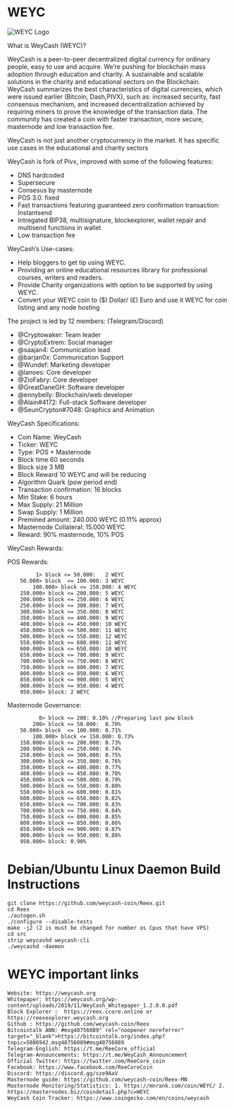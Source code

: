 # WEYC
![WEYC Logo](https://reex.ccore.online/images/coins_custom/reex_45.png)<br>

What is WeyCash (WEYC)?

WeyCash is a peer-to-peer decentralized digital currency for ordinary people, easy to use and acquire. We’re pushing for blockchain mass adoption through education and charity. A sustainable and scalable solutions in the charity and educational sectors on the Blockchain. WeyCash summarizes the best characteristics of digital currencies, which were issued earlier (Bitcoin, Dash,PIVX), such as: increased security, fast consensus mechanism, and increased decentralization achieved by requiring miners to prove the knowledge of the transaction data. The community has created a coin with faster transaction, more secure, masternode and low transaction fee.

WeyCash is not just another cryptocurrency in the market. It has specific use cases in the
educational and charity sectors

WeyCash is fork of Pivx, improved with some of the following features: 

- DNS hardcoded 
- Supersecure
- Consesus by masternode 
- POS 3.0. fixed
- Fast transactions featuring guaranteed zero confirmation transaction: Instantsend 
- Intregated BIP38, multisignature, blockexplorer, wallet repair and multisend functions in wallet
- Low transaction fee

WeyCash’s Use-cases:
- Help bloggers to get tip using WEYC. 
- Providing an online educational resources library for professional courses, writers and readers. 
- Provide Charity organizations with option to be supported by using WEYC.
- Convert your WEYC coin to ($) Dollar/ (£) Euro and use it WEYC for coin listing and any node hosting


The project is led by 12 members: (Telegram/Discord)

- @Cryptowaker: Team leader
- @CryptoExtrem: Social manager
- @saajan4: Communication lead
- @barjan0x: Communication Support
- @Wundef: Marketing developer
- @lanoes: Core developer
- @ZioFabry: Core developer
- @GreatDaneGH: Software developer
- @ennybelly: Blockchain/web developer
- @Alain#4172: Full-stack Software developer
- @SeunCrypton#7048: Graphics and Animation

WeyCash Specifications:
- Coin Name: WeyCash
- Ticker: WEYC
- Type: POS + Masternode
- Block time 60 seconds
- Block size 3 MB
- Block Reward 10 WEYC and will be reducing
- Algorithm Quark (pow period end)
- Transaction confirmation: 16 blocks
- Min Stake: 6 hours
- Max Supply: 21 Million
- Swap Supply: 1 Million
- Premined amount: 240.000 WEYC (0.11% approx)
- Masternode Collateral: 15.000 WEYC
- Reward: 90% masternode, 10% POS

WeyCash Rewards:

POS Rewards:
```
	     1> block <= 50.000:   2 WEYC
 	50.000> block  <= 100.000: 3 WEYC
        100.000> block <= 150.000: 4 WEYC
	150.000> block <= 200.000: 5 WEYC
	200.000> block <= 250.000: 6 WEYC
	250.000> block <= 300.000: 7 WEYC
	300.000> block <= 350.000: 8 WEYC
	350.000> block <= 400.000: 9 WEYC
	400.000> block <= 450.000: 10 WEYC
	450.000> block <= 500.000: 11 WEYC
	500.000> block <= 550.000: 12 WEYC
	550.000> block <= 600.000: 11 WEYC
	600.000> block <= 650.000: 10 WEYC
 	650.000> block <= 700.000: 9 WEYC
	700.000> block <= 750.000: 8 WEYC
	750.000> block <= 800.000: 7 WEYC
	800.000> block <= 850.000: 6 WEYC
	850.000> block <= 900.000: 5 WEYC
	900.000> block <= 950.000: 4 WEYC
	950.000> block: 2 WEYC
```

Masternode Governance: 

```
   	      0> block <= 200: 0.10% //Preparing last pow block
	    200> block <= 50.000:  0.70%
 	50.000> block  <= 100.000: 0.71%
        100.000> block <= 150.000: 0.73%
	150.000> block <= 200.000: 0.73%
	200.000> block <= 250.000: 0.74%
	250.000> block <= 300.000: 0.75%
	300.000> block <= 350.000: 0.76%
	350.000> block <= 400.000: 0.77%
	400.000> block <= 450.000: 0.78%
	450.000> block <= 500.000: 0.79%
	500.000> block <= 550.000: 0.80%
	550.000> block <= 600.000: 0.81%
	600.000> block <= 650.000: 0.82%
 	650.000> block <= 700.000: 0.83%
	700.000> block <= 750.000: 0.84%
	750.000> block <= 800.000: 0.85%
	800.000> block <= 850.000: 0.86%
	850.000> block <= 900.000: 0.87%
	900.000> block <= 950.000: 0.88%
	950.000> block:	0.90%

```
# Debian/Ubuntu Linux Daemon Build Instructions

```
git clone https://github.com/weycash-coin/Reex.git
cd Reex
./autogen.sh
./configure --disable-tests
make -j2 (2 is must be changed for number os Cpus that have VPS)
cd src
strip weycashd weycash-cli
./weycashd -daemon
```

# WEYC important links
```
Website: https://weycash.org
Whitepaper: https://weycash.org/wp-content/uploads/2019/11/WeyCash_Whitepaper_1.2.0.0.pdf
Block Explorer :  https://reex.ccore.online or  https://reexexplorer.weycash.org
Github : https://github.com/weycash-coin/Reex
Bitcointalk ANN: #msg48756089" rel="noopener noreferrer" target="_blank">https://bitcointalk.org/index.php?topic=5086942.msg48756089#msg48756089
Telegram-English: https://t.me/ReeCore_official
Telegram-Announcements: https://t.me/WeyCash_Announcement
Official Twitter: https://twitter.com/ReeCore_coin
Facebook: https://www.facebook.com/ReeCoreCoin
Discord: https://discord.gg/sze9AaV
Masternode guide: https://github.com/weycash-coin/Reex-MN
Masternode Monitoring/Statistics: 1. https://mnrank.com/coin/WEYC/ 2. https://masternodes.biz/coindetail.php?c=WEYC
WeyCash Coin Tracker: https://www.coingecko.com/en/coins/weycash
```
